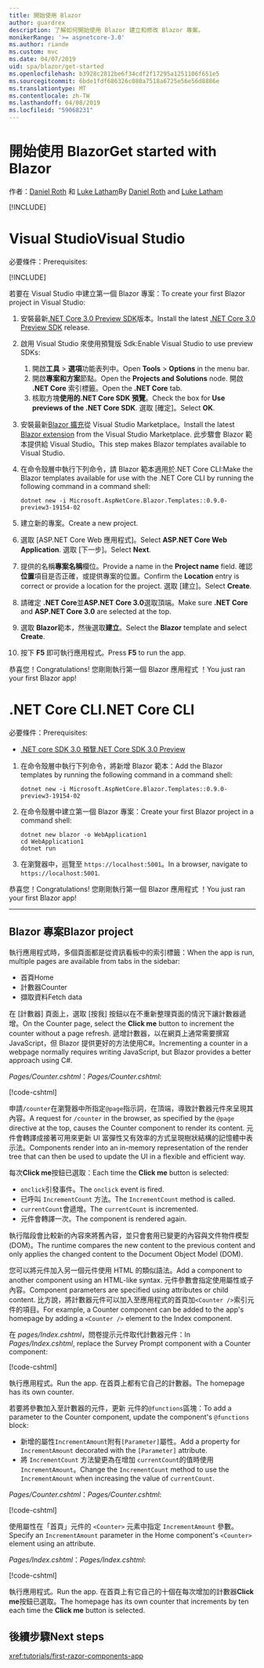 ```yaml
---
title: 開始使用 Blazor
author: guardrex
description: 了解如何開始使用 Blazor 建立和修改 Blazor 專案。
monikerRange: '>= aspnetcore-3.0'
ms.author: riande
ms.custom: mvc
ms.date: 04/07/2019
uid: spa/blazor/get-started
ms.openlocfilehash: b3928c2812be6f34cdf2f17295a1251106f651e5
ms.sourcegitcommit: 6bde1fdf686326c080a7518a6725e56e56d8886e
ms.translationtype: MT
ms.contentlocale: zh-TW
ms.lasthandoff: 04/08/2019
ms.locfileid: "59068231"
---
```

# <a name="get-started-with-blazor"></a><span data-ttu-id="1026b-103">開始使用 Blazor</span><span class="sxs-lookup"><span data-stu-id="1026b-103">Get started with Blazor</span></span>

<span data-ttu-id="1026b-104">作者：[Daniel Roth](https://github.com/danroth27) 和 [Luke Latham](https://github.com/guardrex)</span><span class="sxs-lookup"><span data-stu-id="1026b-104">By [Daniel Roth](https://github.com/danroth27) and [Luke Latham](https://github.com/guardrex)</span></span>

[!INCLUDE[](~/includes/razor-components-preview-notice.md)]

# [<a name="visual-studio"></a><span data-ttu-id="1026b-105">Visual Studio</span><span class="sxs-lookup"><span data-stu-id="1026b-105">Visual Studio</span></span>](#tab/visual-studio)

<span data-ttu-id="1026b-106">必要條件：</span><span class="sxs-lookup"><span data-stu-id="1026b-106">Prerequisites:</span></span>

[!INCLUDE[](~/includes/net-core-prereqs-vs-3.0.md)]

<span data-ttu-id="1026b-107">若要在 Visual Studio 中建立第一個 Blazor 專案：</span><span class="sxs-lookup"><span data-stu-id="1026b-107">To create your first Blazor project in Visual Studio:</span></span>

1. <span data-ttu-id="1026b-108">安裝最新[.NET Core 3.0 Preview SDK](https://dotnet.microsoft.com/download/dotnet-core/3.0)版本。</span><span class="sxs-lookup"><span data-stu-id="1026b-108">Install the latest [.NET Core 3.0 Preview SDK](https://dotnet.microsoft.com/download/dotnet-core/3.0) release.</span></span>
1. <span data-ttu-id="1026b-109">啟用 Visual Studio 來使用預覽版 Sdk:</span><span class="sxs-lookup"><span data-stu-id="1026b-109">Enable Visual Studio to use preview SDKs:</span></span>
   1. <span data-ttu-id="1026b-110">開啟**工具** > **選項**功能表列中。</span><span class="sxs-lookup"><span data-stu-id="1026b-110">Open **Tools** > **Options** in the menu bar.</span></span>
   1. <span data-ttu-id="1026b-111">開啟**專案和方案**節點。</span><span class="sxs-lookup"><span data-stu-id="1026b-111">Open the **Projects and Solutions** node.</span></span> <span data-ttu-id="1026b-112">開啟 **.NET Core**  索引標籤。</span><span class="sxs-lookup"><span data-stu-id="1026b-112">Open the **.NET Core** tab.</span></span>
   1. <span data-ttu-id="1026b-113">核取方塊**使用的.NET Core SDK 預覽**。</span><span class="sxs-lookup"><span data-stu-id="1026b-113">Check the box for **Use previews of the .NET Core SDK**.</span></span> <span data-ttu-id="1026b-114">選取 [確定]。</span><span class="sxs-lookup"><span data-stu-id="1026b-114">Select **OK**.</span></span>
1. <span data-ttu-id="1026b-115">安裝最新[Blazor 擴充](https://go.microsoft.com/fwlink/?linkid=870389)從 Visual Studio Marketplace。</span><span class="sxs-lookup"><span data-stu-id="1026b-115">Install the latest [Blazor extension](https://go.microsoft.com/fwlink/?linkid=870389) from the Visual Studio Marketplace.</span></span> <span data-ttu-id="1026b-116">此步驟會 Blazor 範本提供給 Visual Studio。</span><span class="sxs-lookup"><span data-stu-id="1026b-116">This step makes Blazor templates available to Visual Studio.</span></span>
1. <span data-ttu-id="1026b-117">在命令殼層中執行下列命令，請 Blazor 範本適用於.NET Core CLI:</span><span class="sxs-lookup"><span data-stu-id="1026b-117">Make the Blazor templates available for use with the .NET Core CLI by running the following command in a command shell:</span></span>

   ```console
   dotnet new -i Microsoft.AspNetCore.Blazor.Templates::0.9.0-preview3-19154-02
   ```
1. <span data-ttu-id="1026b-118">建立新的專案。</span><span class="sxs-lookup"><span data-stu-id="1026b-118">Create a new project.</span></span>
1. <span data-ttu-id="1026b-119">選取 [ASP.NET Core Web 應用程式]。</span><span class="sxs-lookup"><span data-stu-id="1026b-119">Select **ASP.NET Core Web Application**.</span></span> <span data-ttu-id="1026b-120">選取 [下一步]。</span><span class="sxs-lookup"><span data-stu-id="1026b-120">Select **Next**.</span></span>
1. <span data-ttu-id="1026b-121">提供的名稱**專案名稱**欄位。</span><span class="sxs-lookup"><span data-stu-id="1026b-121">Provide a name in the **Project name** field.</span></span> <span data-ttu-id="1026b-122">確認**位置**項目是否正確，或提供專案的位置。</span><span class="sxs-lookup"><span data-stu-id="1026b-122">Confirm the **Location** entry is correct or provide a location for the project.</span></span> <span data-ttu-id="1026b-123">選取 [建立]。</span><span class="sxs-lookup"><span data-stu-id="1026b-123">Select **Create**.</span></span>
1. <span data-ttu-id="1026b-124">請確定 **.NET Core**並**ASP.NET Core 3.0**選取頂端。</span><span class="sxs-lookup"><span data-stu-id="1026b-124">Make sure **.NET Core** and **ASP.NET Core 3.0** are selected at the top.</span></span>
1. <span data-ttu-id="1026b-125">選取  **Blazor**範本，然後選取**建立**。</span><span class="sxs-lookup"><span data-stu-id="1026b-125">Select the **Blazor** template and select **Create**.</span></span>
1. <span data-ttu-id="1026b-126">按下 **F5** 即可執行應用程式。</span><span class="sxs-lookup"><span data-stu-id="1026b-126">Press **F5** to run the app.</span></span>

<span data-ttu-id="1026b-127">恭喜您！</span><span class="sxs-lookup"><span data-stu-id="1026b-127">Congratulations!</span></span> <span data-ttu-id="1026b-128">您剛剛執行第一個 Blazor 應用程式 ！</span><span class="sxs-lookup"><span data-stu-id="1026b-128">You just ran your first Blazor app!</span></span>

<!--

# [Visual Studio Code](#tab/visual-studio-code)

Prerequisites:

[!INCLUDE[](~/includes/net-core-prereqs-vsc-3.0.md)]

To create your first Blazor project in Visual Studio Code:

1. Execute the following command in a command shell:

   ```console
   dotnet new blazor -o WebApplication1
   ```

1. Open the *WebApplication1* folder in Visual Studio Code.

1. Visual Studio code offers to create assets to build and debug the app, which includes the *tasks.json* and *launch.json* files. Select **Yes** to add the assets.

1. Execute the app using the Visual Studio Code debugger.

1. In a browser, navigate to `https://localhost:5001`.

Congratulations! You just ran your first Blazor app!

# [Visual Studio for Mac](#tab/visual-studio-mac)

.NET Core 3.0 will be supported with Visual Studio for Mac version 8.0 or later. Visual Studio for Mac version 8.0 Preview isn't available at this time.

Use the [.NET Core CLI version of this topic](xref:razor-components/get-started?tabs=netcore-cli) on macOS.

[!INCLUDE[](~/includes/net-core-prereqs-mac-3.0.md)]

To create your first project Blazor project in Visual Studio for Mac:

1. Select **File** > **New Solution** or **New Project**.
1. In the sidebar, select **.NET Core** > **App**.
1. Select **Blazor** and select **Next**.
1. The **Target Framework** defaults to **.NET Core 3.0**. Select **Next**.
1. In the **Project Name** field, enter `WebApplication1`. Select **Create**.
1. Select **Run** > **Run Without Debugging** to run the app *without the debugger*. Running with the debugger isn't supported at this time.

Congratulations! You just ran your first Blazor app!
-->

# [<a name="net-core-cli"></a><span data-ttu-id="1026b-129">.NET Core CLI</span><span class="sxs-lookup"><span data-stu-id="1026b-129">.NET Core CLI</span></span>](#tab/netcore-cli/)

<span data-ttu-id="1026b-130">必要條件：</span><span class="sxs-lookup"><span data-stu-id="1026b-130">Prerequisites:</span></span>

* [<span data-ttu-id="1026b-131">.NET core SDK 3.0 預覽</span><span class="sxs-lookup"><span data-stu-id="1026b-131">.NET Core SDK 3.0 Preview</span></span>](https://dotnet.microsoft.com/download/dotnet-core/3.0)

1. <span data-ttu-id="1026b-132">在命令殼層中執行下列命令，將新增 Blazor 範本：</span><span class="sxs-lookup"><span data-stu-id="1026b-132">Add the Blazor templates by running the following command in a command shell:</span></span>

   ```console
   dotnet new -i Microsoft.AspNetCore.Blazor.Templates::0.9.0-preview3-19154-02
   ```

1. <span data-ttu-id="1026b-133">在命令殼層中建立第一個 Blazor 專案：</span><span class="sxs-lookup"><span data-stu-id="1026b-133">Create your first Blazor project in a command shell:</span></span>

   ```console
   dotnet new blazor -o WebApplication1
   cd WebApplication1
   dotnet run
   ```

1. <span data-ttu-id="1026b-134">在瀏覽器中，巡覽至 `https://localhost:5001`。</span><span class="sxs-lookup"><span data-stu-id="1026b-134">In a browser, navigate to `https://localhost:5001`.</span></span>

<span data-ttu-id="1026b-135">恭喜您！</span><span class="sxs-lookup"><span data-stu-id="1026b-135">Congratulations!</span></span> <span data-ttu-id="1026b-136">您剛剛執行第一個 Blazor 應用程式 ！</span><span class="sxs-lookup"><span data-stu-id="1026b-136">You just ran your first Blazor app!</span></span>

---

## <a name="blazor-project"></a><span data-ttu-id="1026b-137">Blazor 專案</span><span class="sxs-lookup"><span data-stu-id="1026b-137">Blazor project</span></span>

<span data-ttu-id="1026b-138">執行應用程式時，多個頁面都是從資訊看板中的索引標籤：</span><span class="sxs-lookup"><span data-stu-id="1026b-138">When the app is run, multiple pages are available from tabs in the sidebar:</span></span>

* <span data-ttu-id="1026b-139">首頁</span><span class="sxs-lookup"><span data-stu-id="1026b-139">Home</span></span>
* <span data-ttu-id="1026b-140">計數器</span><span class="sxs-lookup"><span data-stu-id="1026b-140">Counter</span></span>
* <span data-ttu-id="1026b-141">擷取資料</span><span class="sxs-lookup"><span data-stu-id="1026b-141">Fetch data</span></span>

<span data-ttu-id="1026b-142">在 [計數器] 頁面上，選取 [按我] 按鈕以在不重新整理頁面的情況下讓計數器遞增。</span><span class="sxs-lookup"><span data-stu-id="1026b-142">On the Counter page, select the **Click me** button to increment the counter without a page refresh.</span></span> <span data-ttu-id="1026b-143">遞增計數器，以在網頁上通常需要撰寫 JavaScript，但 Blazor 提供更好的方法使用C#。</span><span class="sxs-lookup"><span data-stu-id="1026b-143">Incrementing a counter in a webpage normally requires writing JavaScript, but Blazor provides a better approach using C#.</span></span>

<span data-ttu-id="1026b-144">*Pages/Counter.cshtml*：</span><span class="sxs-lookup"><span data-stu-id="1026b-144">*Pages/Counter.cshtml*:</span></span>

[!code-cshtml[](get-started/samples_snapshot/3.x/Counter1.cshtml)]

<span data-ttu-id="1026b-145">申請`/counter`在瀏覽器中所指定`@page`指示詞，在頂端，導致計數器元件來呈現其內容。</span><span class="sxs-lookup"><span data-stu-id="1026b-145">A request for `/counter` in the browser, as specified by the `@page` directive at the top, causes the Counter component to render its content.</span></span> <span data-ttu-id="1026b-146">元件會轉譯成接著可用來更新 UI 富彈性又有效率的方式呈現樹狀結構的記憶體中表示法。</span><span class="sxs-lookup"><span data-stu-id="1026b-146">Components render into an in-memory representation of the render tree that can then be used to update the UI in a flexible and efficient way.</span></span>

<span data-ttu-id="1026b-147">每次**Click me**按鈕已選取：</span><span class="sxs-lookup"><span data-stu-id="1026b-147">Each time the **Click me** button is selected:</span></span>

* <span data-ttu-id="1026b-148">`onclick`引發事件。</span><span class="sxs-lookup"><span data-stu-id="1026b-148">The `onclick` event is fired.</span></span>
* <span data-ttu-id="1026b-149">已呼叫 `IncrementCount` 方法。</span><span class="sxs-lookup"><span data-stu-id="1026b-149">The `IncrementCount` method is called.</span></span>
* <span data-ttu-id="1026b-150">`currentCount`會遞增。</span><span class="sxs-lookup"><span data-stu-id="1026b-150">The `currentCount` is incremented.</span></span>
* <span data-ttu-id="1026b-151">元件會轉譯一次。</span><span class="sxs-lookup"><span data-stu-id="1026b-151">The component is rendered again.</span></span>

<span data-ttu-id="1026b-152">執行階段會比較新的內容來將舊內容，並只會套用已變更的內容與文件物件模型 (DOM)。</span><span class="sxs-lookup"><span data-stu-id="1026b-152">The runtime compares the new content to the previous content and only applies the changed content to the Document Object Model (DOM).</span></span>

<span data-ttu-id="1026b-153">您可以將元件加入另一個元件使用 HTML 的類似語法。</span><span class="sxs-lookup"><span data-stu-id="1026b-153">Add a component to another component using an HTML-like syntax.</span></span> <span data-ttu-id="1026b-154">元件參數會指定使用屬性或子內容。</span><span class="sxs-lookup"><span data-stu-id="1026b-154">Component parameters are specified using attributes or child content.</span></span> <span data-ttu-id="1026b-155">比方說，將計數器元件可以加入至應用程式的首頁加`<Counter />`索引元件的項目。</span><span class="sxs-lookup"><span data-stu-id="1026b-155">For example, a Counter component can be added to the app's homepage by adding a `<Counter />` element to the Index component.</span></span>

<span data-ttu-id="1026b-156">在  *pages/Index.cshtml*，問卷提示元件取代計數器元件：</span><span class="sxs-lookup"><span data-stu-id="1026b-156">In *Pages/Index.cshtml*, replace the Survey Prompt component with a Counter component:</span></span>

[!code-cshtml[](get-started/samples_snapshot/3.x/Index1.cshtml?highlight=7)]

<span data-ttu-id="1026b-157">執行應用程式。</span><span class="sxs-lookup"><span data-stu-id="1026b-157">Run the app.</span></span> <span data-ttu-id="1026b-158">在首頁上都有它自己的計數器。</span><span class="sxs-lookup"><span data-stu-id="1026b-158">The homepage has its own counter.</span></span>

<span data-ttu-id="1026b-159">若要將參數加入至計數器的元件，更新 元件的`@functions`區塊：</span><span class="sxs-lookup"><span data-stu-id="1026b-159">To add a parameter to the Counter component, update the component's `@functions` block:</span></span>

* <span data-ttu-id="1026b-160">新增的屬性`IncrementAmount`附有`[Parameter]`屬性。</span><span class="sxs-lookup"><span data-stu-id="1026b-160">Add a property for `IncrementAmount` decorated with the `[Parameter]` attribute.</span></span>
* <span data-ttu-id="1026b-161">將 `IncrementCount` 方法變更為在增加 `currentCount`的值時使用 `IncrementAmount`。</span><span class="sxs-lookup"><span data-stu-id="1026b-161">Change the `IncrementCount` method to use the `IncrementAmount` when increasing the value of `currentCount`.</span></span>

<span data-ttu-id="1026b-162">*Pages/Counter.cshtml*：</span><span class="sxs-lookup"><span data-stu-id="1026b-162">*Pages/Counter.cshtml*:</span></span>

[!code-cshtml[](get-started/samples_snapshot/3.x/Counter2.cshtml?highlight=4,8)]

<span data-ttu-id="1026b-163">使用屬性在「首頁」元件的 `<Counter>` 元素中指定 `IncrementAmount` 參數。</span><span class="sxs-lookup"><span data-stu-id="1026b-163">Specify an `IncrementAmount` parameter in the Home component's `<Counter>` element using an attribute.</span></span>

<span data-ttu-id="1026b-164">*Pages/Index.cshtml*：</span><span class="sxs-lookup"><span data-stu-id="1026b-164">*Pages/Index.cshtml*:</span></span>

[!code-cshtml[](get-started/samples_snapshot/3.x/Index2.cshtml)]

<span data-ttu-id="1026b-165">執行應用程式。</span><span class="sxs-lookup"><span data-stu-id="1026b-165">Run the app.</span></span> <span data-ttu-id="1026b-166">在首頁上有它自己的十個在每次增加的計數器**Click me**按鈕已選取。</span><span class="sxs-lookup"><span data-stu-id="1026b-166">The homepage has its own counter that increments by ten each time the **Click me** button is selected.</span></span>

## <a name="next-steps"></a><span data-ttu-id="1026b-167">後續步驟</span><span class="sxs-lookup"><span data-stu-id="1026b-167">Next steps</span></span>

<xref:tutorials/first-razor-components-app>
